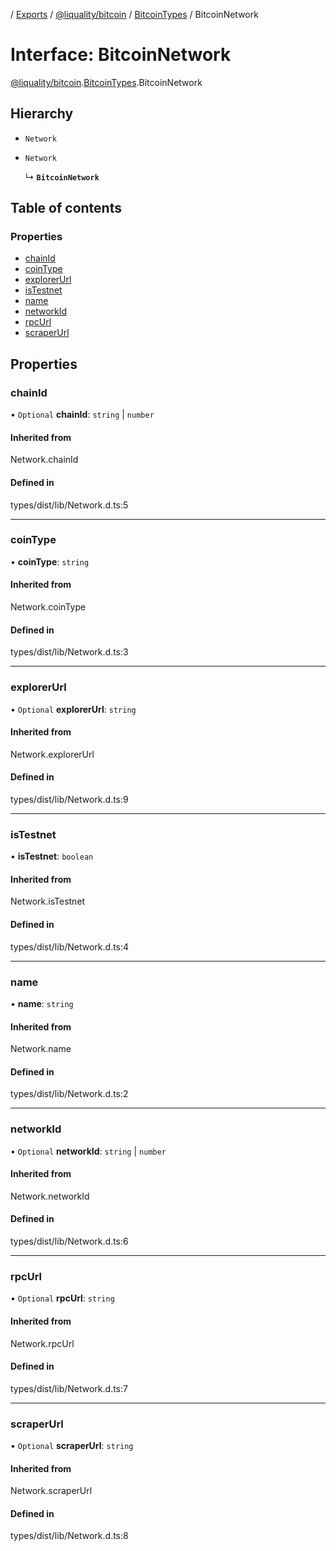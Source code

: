 [](../README.md) / [Exports](../modules.md) / [@liquality/bitcoin](../modules/liquality_bitcoin.md) / [BitcoinTypes](../modules/liquality_bitcoin.BitcoinTypes.md) / BitcoinNetwork

# Interface: BitcoinNetwork

[@liquality/bitcoin](../modules/liquality_bitcoin.md).[BitcoinTypes](../modules/liquality_bitcoin.BitcoinTypes.md).BitcoinNetwork

## Hierarchy

- `Network`

- `Network`

  ↳ **`BitcoinNetwork`**

## Table of contents

### Properties

- [chainId](liquality_bitcoin.BitcoinTypes.BitcoinNetwork.md#chainid)
- [coinType](liquality_bitcoin.BitcoinTypes.BitcoinNetwork.md#cointype)
- [explorerUrl](liquality_bitcoin.BitcoinTypes.BitcoinNetwork.md#explorerurl)
- [isTestnet](liquality_bitcoin.BitcoinTypes.BitcoinNetwork.md#istestnet)
- [name](liquality_bitcoin.BitcoinTypes.BitcoinNetwork.md#name)
- [networkId](liquality_bitcoin.BitcoinTypes.BitcoinNetwork.md#networkid)
- [rpcUrl](liquality_bitcoin.BitcoinTypes.BitcoinNetwork.md#rpcurl)
- [scraperUrl](liquality_bitcoin.BitcoinTypes.BitcoinNetwork.md#scraperurl)

## Properties

### chainId

• `Optional` **chainId**: `string` \| `number`

#### Inherited from

Network.chainId

#### Defined in

types/dist/lib/Network.d.ts:5

___

### coinType

• **coinType**: `string`

#### Inherited from

Network.coinType

#### Defined in

types/dist/lib/Network.d.ts:3

___

### explorerUrl

• `Optional` **explorerUrl**: `string`

#### Inherited from

Network.explorerUrl

#### Defined in

types/dist/lib/Network.d.ts:9

___

### isTestnet

• **isTestnet**: `boolean`

#### Inherited from

Network.isTestnet

#### Defined in

types/dist/lib/Network.d.ts:4

___

### name

• **name**: `string`

#### Inherited from

Network.name

#### Defined in

types/dist/lib/Network.d.ts:2

___

### networkId

• `Optional` **networkId**: `string` \| `number`

#### Inherited from

Network.networkId

#### Defined in

types/dist/lib/Network.d.ts:6

___

### rpcUrl

• `Optional` **rpcUrl**: `string`

#### Inherited from

Network.rpcUrl

#### Defined in

types/dist/lib/Network.d.ts:7

___

### scraperUrl

• `Optional` **scraperUrl**: `string`

#### Inherited from

Network.scraperUrl

#### Defined in

types/dist/lib/Network.d.ts:8
